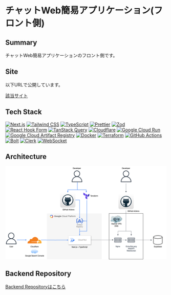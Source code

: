 # チャットWeb簡易アプリケーション(フロント側)

## Summary

チャットWeb簡易アプリケーションのフロント側です。

## Site

以下URLで公開しています。

[該当サイト](https://comingchats.com)

## Tech Stack

[![Next.js](https://img.shields.io/badge/-Next.js-000000?style=flat-square&logo=next.js)](https://nextjs.org/)
[![Tailwind CSS](https://img.shields.io/badge/-Tailwind%20CSS-38B2AC?style=flat-square&logo=tailwind-css&logoColor=white)](https://tailwindcss.com/)
[![TypeScript](https://img.shields.io/badge/-TypeScript-3178C6?style=flat-square&logo=typescript&logoColor=white)](https://www.typescriptlang.org/)
[![Prettier](https://img.shields.io/badge/-Prettier-F7B93E?style=flat-square&logo=prettier&logoColor=white)](https://prettier.io/)
[![Zod](https://img.shields.io/badge/-Zod-3178C6?style=flat-square&logo=zod&logoColor=white)](https://github.com/colinhacks/zod)
[![React Hook Form](https://img.shields.io/badge/-React%20Hook%20Form-EC5990?style=flat-square&logo=react-hook-form&logoColor=white)](https://react-hook-form.com/)
[![TanStack Query](https://img.shields.io/badge/-TanStack%20Query-FF4500?style=flat-square&logo=tanstack&logoColor=white)](https://tanstack.com/query/latest/docs/framework/react/react-native/overview)
[![Cloudflare](https://img.shields.io/badge/-Cloudflare-F38020?style=flat-square&logo=cloudflare&logoColor=white)](https://www.cloudflare.com/)
[![Google Cloud Run](https://img.shields.io/badge/-Google%20Cloud%20Run-4285F4?style=flat-square&logo=google-cloud&logoColor=white)](https://cloud.google.com/run)
[![Google Cloud Artifact Registry](https://img.shields.io/badge/-Google%20Cloud%20Artifact%20Registry-4285F4?style=flat-square&logo=google-cloud&logoColor=white)](https://cloud.google.com/artifact-registry)
[![Docker](https://img.shields.io/badge/-Docker-2496ED?style=flat-square&logo=docker&logoColor=white)](https://www.docker.com/)
[![Terraform](https://img.shields.io/badge/-Terraform-000000?style=flat-square&logo=terraform&logoColor=white)](https://www.terraform.io/)
[![GitHub Actions](https://img.shields.io/badge/-GitHub%20Actions-2088FF?style=flat-square&logo=github-actions&logoColor=white)](https://github.com/features/actions)
[![Bolt](https://img.shields.io/badge/-Bolt-000000?style=flat-square&logo=bolt&logoColor=white)](https://bolt.new/)
[![Clerk](https://img.shields.io/badge/-Clerk-000000?style=flat-square&logo=clerk&logoColor=white)](https://clerk.com/)
[![WebSocket](https://img.shields.io/badge/-WebSocket-000000?style=flat-square&logo=websocket&logoColor=white)](https://developer.mozilla.org/ja/docs/Web/API/WebSocket)

## Architecture

![Architecture](./architecture/architecture.drawio.png)

## Backend Repository

[Backend Repositoryはこちら](https://github.com/kojikawazu/nextjs-echo-chat-back-app)
